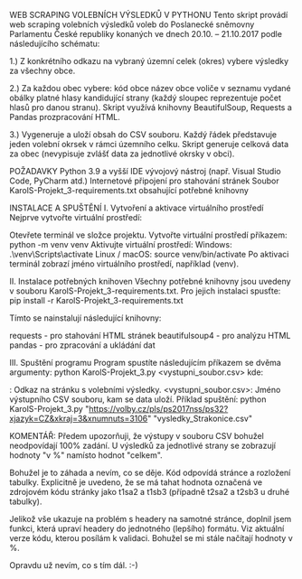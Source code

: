 WEB SCRAPING VOLEBNÍCH VÝSLEDKŮ V PYTHONU
Tento skript provádí web scraping volebních výsledků voleb do Poslanecké
sněmovny Parlamentu České republiky konaných ve dnech 20.10. – 21.10.2017
podle následujícího schématu:

1.) Z konkrétního odkazu na vybraný územní celek (okres) vybere výsledky
za všechny obce.

2.) Za každou obec vybere:
kód obce
název obce
voliče v seznamu
vydané obálky
platné hlasy
kandidující strany (každý sloupec reprezentuje počet hlasů pro danou stranu).
Skript využívá knihovny BeautifulSoup, Requests a Pandas prozpracování HTML.

3.) Vygeneruje a uloží obsah do CSV souboru. Každý řádek představuje
jeden volební okrsek v rámci územního celku. Skript generuje celková
data za obec (nevypisuje zvlášť data za jednotlivé okrsky v obci).

POŽADAVKY
Python 3.9 a vyšší
IDE vývojový nástroj (např. Visual Studio Code, PyCharm atd.)
Internetové připojení pro stahování stránek
Soubor KarolS-Projekt_3-requirements.txt obsahující potřebné knihovny

INSTALACE A SPUŠTĚNÍ
I. Vytvoření a aktivace virtuálního prostředí
Nejprve vytvořte virtuální prostředí:

Otevřete terminál ve složce projektu.
Vytvořte virtuální prostředí příkazem:
python -m venv venv
Aktivujte virtuální prostředí:
Windows:
.\venv\Scripts\activate
Linux / macOS:
source venv/bin/activate
Po aktivaci terminál zobrazí jméno virtuálního prostředí, například (venv).

II. Instalace potřebných knihoven
Všechny potřebné knihovny jsou uvedeny v souboru
KarolS-Projekt_3-requirements.txt. 
Pro jejich instalaci spusťte:
pip install -r KarolS-Projekt_3-requirements.txt

Tímto se nainstalují následující knihovny:

requests - pro stahování HTML stránek
beautifulsoup4 - pro analýzu HTML
pandas - pro zpracování a ukládání dat

III. Spuštění programu
Program spustíte následujícím příkazem se dvěma argumenty:
python KarolS-Projekt_3.py <URL> <vystupni_soubor.csv>
kde:

<URL>: Odkaz na stránku s volebními výsledky.
<vystupni_soubor.csv>: Jméno výstupního CSV souboru, kam se data uloží.
Příklad spuštění:
python KarolS-Projekt_3.py "https://volby.cz/pls/ps2017nss/ps32?xjazyk=CZ&xkraj=3&xnumnuts=3106" "vysledky_Strakonice.csv"

KOMENTÁŘ:
Předem upozorňuji, že výstupy v souboru CSV bohužel neodpovídají 100%
zadání. U výsledků za jednotlivé strany se zobrazují hodnoty "v %"
namísto hodnot "celkem".

Bohužel je to záhada a nevím, co se děje. Kód odpovídá stránce a rozložení
tabulky. Explicitně je uvedeno, že se má tahat hodnota označená ve zdrojovém
kódu stránky jako t1sa2 a t1sb3 (případně t2sa2 a t2sb3 u druhé
tabulky).

Jelikož vše ukazuje na problém s headery na samotné stránce, doplnil
jsem funkci, která upraví headery do jednotného (lepšího) formátu. Viz
aktuální verze kódu, kterou posílám k validaci. Bohužel se mi stále načítají
hodnoty v %.

Opravdu už nevím, co s tím dál. :-)
